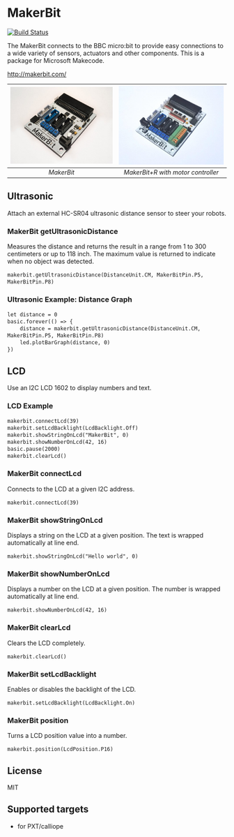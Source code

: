 # MakerBit

[![Build Status](https://travis-ci.org/1010Technologies/pxt-makerbit.svg?branch=master)](https://travis-ci.org/1010Technologies/pxt-makerbit)

The MakerBit connects to the BBC micro:bit to provide easy connections to a wide variety of sensors, actuators and other components. This is a package for Microsoft Makecode.

http://makerbit.com/

| ![MakerBit](https://github.com/1010Technologies/pxt-makerbit/raw/master/MakerBit.png "MakerBit") | ![MakerBit+R](https://github.com/1010Technologies/pxt-makerbit/raw/master/MakerBit+R.png "MakerBit+R") |
| :----------------------------------------------------------------------------------------------: | :----------------------------------------------------------------------------------------------------: |
|                                            _MakerBit_                                            |                                   _MakerBit+R with motor controller_                                   |


## Ultrasonic

Attach an external HC-SR04 ultrasonic distance sensor to steer your robots.

### MakerBit getUltrasonicDistance

Measures the distance and returns the result in a range from 1 to 300 centimeters or up to 118 inch. The maximum value is returned to indicate when no object was detected.

```sig
makerbit.getUltrasonicDistance(DistanceUnit.CM, MakerBitPin.P5, MakerBitPin.P8)
```

### Ultrasonic Example: Distance Graph

```blocks
let distance = 0
basic.forever(() => {
    distance = makerbit.getUltrasonicDistance(DistanceUnit.CM, MakerBitPin.P5, MakerBitPin.P8)
    led.plotBarGraph(distance, 0)
})
```

## LCD

Use an I2C LCD 1602 to display numbers and text.

### LCD Example

```blocks
makerbit.connectLcd(39)
makerbit.setLcdBacklight(LcdBacklight.Off)
makerbit.showStringOnLcd("MakerBit", 0)
makerbit.showNumberOnLcd(42, 16)
basic.pause(2000)
makerbit.clearLcd()
```

### MakerBit connectLcd

Connects to the LCD at a given I2C address.

```sig
makerbit.connectLcd(39)
```

### MakerBit showStringOnLcd

Displays a string on the LCD at a given position. The text is wrapped automatically at line end.

```sig
makerbit.showStringOnLcd("Hello world", 0)
```

### MakerBit showNumberOnLcd

Displays a number on the LCD at a given position. The number is wrapped automatically at line end.

```sig
makerbit.showNumberOnLcd(42, 16)
```

### MakerBit clearLcd

Clears the LCD completely.

```sig
makerbit.clearLcd()
```

### MakerBit setLcdBacklight

Enables or disables the backlight of the LCD.

```sig
makerbit.setLcdBacklight(LcdBacklight.On)
```

### MakerBit position

Turns a LCD position value into a number.

```sig
makerbit.position(LcdPosition.P16)
```

## License

MIT

## Supported targets

- for PXT/calliope
